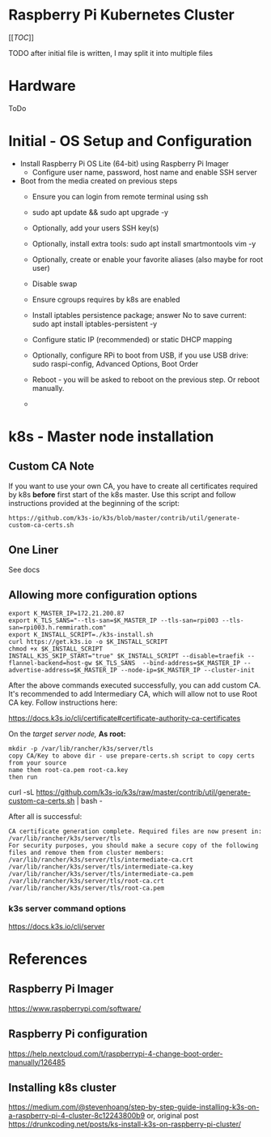 # Raspberry Pi Kubernetes Cluster

[[_TOC_]]

TODO after initial file is written, I may split it into multiple files 

# Hardware

ToDo

# Initial - OS Setup and Configuration

* Install Raspberry Pi OS Lite (64-bit) using Raspberry Pi Imager
    * Configure user name, password, host name and enable SSH server
* Boot from the media created on previous steps
    * Ensure you can login from remote terminal using ssh
    * sudo apt update && sudo apt upgrade -y 
    * Optionally, add your users SSH key(s)
    * Optionally, install extra tools: sudo apt install smartmontools vim -y
    * Optionally, create or enable your favorite aliases (also maybe for root user)    
    * Disable swap
    * Ensure cgroups requires by k8s are enabled
    * Install iptables persistence package; answer No to save current: sudo apt install iptables-persistent -y
    * Configure static IP (recommended) or static DHCP mapping
    * Optionally, configure RPi to boot from USB, if you use USB drive: sudo raspi-config, Advanced Options, Boot Order
    
    * Reboot - you will be asked to reboot on the previous step. Or reboot manually.
    * 


# k8s - Master node installation

## Custom CA Note 

If you want to use your own CA, you have to create all certificates required by k8s __before__ first start of the k8s master.
Use this script and follow instructions provided at the beginning of the script: 

    https://github.com/k3s-io/k3s/blob/master/contrib/util/generate-custom-ca-certs.sh

## One Liner

See docs

## Allowing more configuration options

    export K_MASTER_IP=172.21.200.87
    export K_TLS_SANS="--tls-san=$K_MASTER_IP --tls-san=rpi003 --tls-san=rpi003.h.remmirath.com"
    export K_INSTALL_SCRIPT=./k3s-install.sh
    curl https://get.k3s.io -o $K_INSTALL_SCRIPT
    chmod +x $K_INSTALL_SCRIPT
    INSTALL_K3S_SKIP_START="true" $K_INSTALL_SCRIPT --disable=traefik --flannel-backend=host-gw $K_TLS_SANS  --bind-address=$K_MASTER_IP --advertise-address=$K_MASTER_IP --node-ip=$K_MASTER_IP --cluster-init

After the above commands executed successfully, you can add custom CA. It's recommended to add Intermediary CA, which will allow not to use Root CA key. Follow instructions here:    

https://docs.k3s.io/cli/certificate#certificate-authority-ca-certificates

On the _target server node,_ **As root:**

    mkdir -p /var/lib/rancher/k3s/server/tls
    copy CA/Key to above dir - use prepare-certs.sh script to copy certs from your source
    name them root-ca.pem root-ca.key
    then run

curl -sL https://github.com/k3s-io/k3s/raw/master/contrib/util/generate-custom-ca-certs.sh | bash -

After all is successful:

    CA certificate generation complete. Required files are now present in: /var/lib/rancher/k3s/server/tls
    For security purposes, you should make a secure copy of the following files and remove them from cluster members:
    /var/lib/rancher/k3s/server/tls/intermediate-ca.crt
    /var/lib/rancher/k3s/server/tls/intermediate-ca.key
    /var/lib/rancher/k3s/server/tls/intermediate-ca.pem
    /var/lib/rancher/k3s/server/tls/root-ca.crt
    /var/lib/rancher/k3s/server/tls/root-ca.pem

### k3s server command options

https://docs.k3s.io/cli/server

# References

## Raspberry Pi Imager
https://www.raspberrypi.com/software/

## Raspberry Pi configuration

https://help.nextcloud.com/t/raspberrypi-4-change-boot-order-manually/126485

## Installing k8s cluster

https://medium.com/@stevenhoang/step-by-step-guide-installing-k3s-on-a-raspberry-pi-4-cluster-8c12243800b9
or, original post
https://drunkcoding.net/posts/ks-install-k3s-on-raspberry-pi-cluster/













